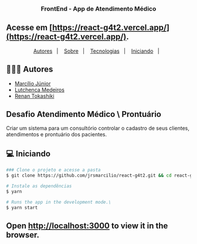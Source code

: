 <h3 align="center">
  FrontEnd - App de Atendimento Médico
</h3>

## Acesse em [https://react-g4t2.vercel.app/](https://react-g4t2.vercel.app/).

<p align="center">
  <a href="#autores">Autores</a>&nbsp;&nbsp;&nbsp;|&nbsp;&nbsp;&nbsp;
  <a href="#sobre">Sobre</a>&nbsp;&nbsp;&nbsp;|&nbsp;&nbsp;&nbsp;
  <a href="#tecnologias">Tecnologias</a>&nbsp;&nbsp;&nbsp;|&nbsp;&nbsp;&nbsp;
  <a href="#iniciando">Iniciando</a>&nbsp;&nbsp;&nbsp;|&nbsp;&nbsp;&nbsp;
</p>

## 👨🏻‍💻 Autores
- [Marcílio Júnior](https://github.com/jrsmarcilio) 
- [Lutchenca Medeiros](https://github.com/lutchenca) 
- [Renan Tokashiki](https://github.com/renantoka) 

## Desafio Atendimento Médico \ Prontuário
Criar um sistema para um consultório controlar o cadastro de seus clientes, atendimentos e prontuário dos pacientes.

## 💻 Iniciando

```bash
### Clone o projeto e acesse a pasta
$ git clone https://github.com/jrsmarcilio/react-g4t2.git && cd react-g4t2

# Instale as dependências
$ yarn

# Runs the app in the development mode.\
$ yarn start
```
## Open [http://localhost:3000](http://localhost:3000) to view it in the browser.
